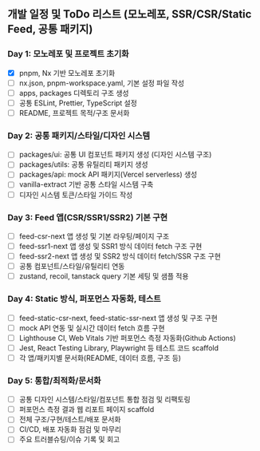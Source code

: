 ## 개발 일정 및 ToDo 리스트 (모노레포, SSR/CSR/Static Feed, 공통 패키지)

### Day 1: 모노레포 및 프로젝트 초기화

- [x] pnpm, Nx 기반 모노레포 초기화
- [ ] nx.json, pnpm-workspace.yaml, 기본 설정 파일 작성
- [ ] apps, packages 디렉토리 구조 생성
- [ ] 공통 ESLint, Prettier, TypeScript 설정
- [ ] README, 프로젝트 목적/구조 문서화

### Day 2: 공통 패키지/스타일/디자인 시스템

- [ ] packages/ui: 공통 UI 컴포넌트 패키지 생성 (디자인 시스템 구조)
- [ ] packages/utils: 공통 유틸리티 패키지 생성
- [ ] packages/api: mock API 패키지(Vercel serverless) 생성
- [ ] vanilla-extract 기반 공통 스타일 시스템 구축
- [ ] 디자인 시스템 토큰/스타일 가이드 작성

### Day 3: Feed 앱(CSR/SSR1/SSR2) 기본 구현

- [ ] feed-csr-next 앱 생성 및 기본 라우팅/페이지 구조
- [ ] feed-ssr1-next 앱 생성 및 SSR1 방식 데이터 fetch 구조 구현
- [ ] feed-ssr2-next 앱 생성 및 SSR2 방식 데이터 fetch/SSR 구조 구현
- [ ] 공통 컴포넌트/스타일/유틸리티 연동
- [ ] zustand, recoil, tanstack query 기본 세팅 및 샘플 적용

### Day 4: Static 방식, 퍼포먼스 자동화, 테스트

- [ ] feed-static-csr-next, feed-static-ssr-next 앱 생성 및 구조 구현
- [ ] mock API 연동 및 실시간 데이터 fetch 흐름 구현
- [ ] Lighthouse CI, Web Vitals 기반 퍼포먼스 측정 자동화(Github Actions)
- [ ] Jest, React Testing Library, Playwright 등 테스트 코드 scaffold
- [ ] 각 앱/패키지별 문서화(README, 데이터 흐름, 구조 등)

### Day 5: 통합/최적화/문서화

- [ ] 공통 디자인 시스템/스타일/컴포넌트 통합 점검 및 리팩토링
- [ ] 퍼포먼스 측정 결과 웹 리포트 페이지 scaffold
- [ ] 전체 구조/구현/테스트/배포 문서화
- [ ] CI/CD, 배포 자동화 점검 및 마무리
- [ ] 주요 트러블슈팅/이슈 기록 및 회고
